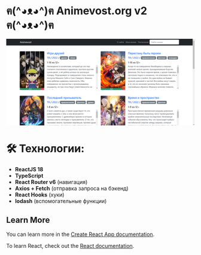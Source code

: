 # ฅ(^◕ᴥ◕^)ฅ Animevost.org v2 ฅ(^◕ᴥ◕^)ฅ

![This is an image](Screenshot_4.png)

# 🛠 Технологии:

- **ReactJS 18**
- **TypeScript**
- **React Router v6** (навигация)
- **Axios + Fetch** (отправка запроса на бэкенд)
- **React Hooks** (хуки)
- **lodash** (вспомогательные функции)

## Learn More

You can learn more in the [Create React App documentation](https://facebook.github.io/create-react-app/docs/getting-started).

To learn React, check out the [React documentation](https://reactjs.org/).
